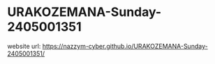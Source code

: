 # URAKOZEMANA-Sunday-2405001351
website url:  https://nazzym-cyber.github.io/URAKOZEMANA-Sunday-2405001351/
